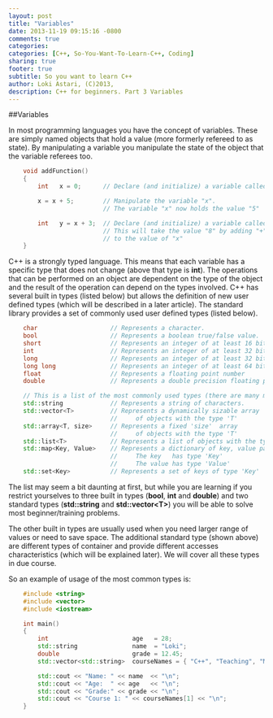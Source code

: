 ```yaml
---
layout: post
title: "Variables"
date: 2013-11-19 09:15:16 -0800
comments: true
categories: 
categories: [C++, So-You-Want-To-Learn-C++, Coding]
sharing: true
footer: true
subtitle: So you want to learn C++
author: Loki Astari, (C)2013,
description: C++ for beginners. Part 3 Variables
---
```


##Variables

In most programming languages you have the concept of variables. These are simply named objects that hold a value (more formerly refereed to as state). By manipulating a variable you manipulate the state of the object that the variable referees too.

``` cpp add.cpp
    void addFunction()
    {
        int   x = 0;      // Declare (and initialize) a variable called "x"

        x = x + 5;        // Manipulate the variable "x".
                          // The variable "x" now holds the value "5"

        int   y = x + 3;  // Declare (and initialize) a variable called "y"
                          // This will take the value "8" by adding "+" 3 
                          // to the value of "x"
    }
```

C++ is a strongly typed language. This means that each variable has a specific type that does not change (above that type is **int**). The operations that can be performed on an object are dependent on the type of the object and the result of the operation can depend on the types involved. C++ has several built in types (listed below) but allows the definition of new user defined types (which will be described in a later article). The standard library provides a set of commonly used user defined types (listed below).

``` cpp Built in Types
    char                    // Represents a character.
    bool                    // Represents a boolean true/false value.
    short                   // Represents an integer of at least 16 bits
    int                     // Represents an integer of at least 32 bits
    long                    // Represents an integer of at least 32 bits
    long long               // Represents an integer of at least 64 bits
    float                   // Represents a floating point number
    double                  // Represents a double precision floating point number
```

``` cpp Standard Types
    // This is a list of the most commonly used types (there are many more)
    std::string             // Represents a string of characters.
    std::vector<T>          // Represents a dynamically sizable array
                            //     of objects with the type 'T'
    std::array<T, size>     // Represents a fixed 'size'  array
                            //     of objects with the type 'T'
    std::list<T>            // Represents a list of objects with the type 'T'
    std::map<Key, Value>    // Represents a dictionary of key, value pairs (index by key).
                            //     The key   has type 'Key'
                            //     The value has type 'Value'
    std::set<Key>           // Represents a set of keys of type 'Key'
```

The list may seem a bit daunting at first, but while you are learning if you restrict yourselves to three built in types (**bool**, **int** and **double**) and two standard types (**std::string** and **std::vector&lt;T&gt;**) you will be able to solve most beginner/training problems.

The other built in types are usually used when you need larger range of values or need to save space. The additional standard type (shown above) are different types of container and provide different accesses characteristics (which will be explained later). We will cover all these types in due course.

So an example of usage of the most common types is:
``` cpp variables.cpp
    #include <string>
    #include <vector>
    #include <iostream>

    int main()
    {
        int                       age   = 28;
        std::string               name  = "Loki";
        double                    grade = 12.45;
        std::vector<std::string>  courseNames = { "C++", "Teaching", "Maths", "Art", "Music"};

        std::cout << "Name: " << name  << "\n";
        std::cout << "Age:  " << age   << "\n";
        std::cout << "Grade:" << grade << "\n";
        std::cout << "Course 1: " << courseNames[1] << "\n";
    }
```
